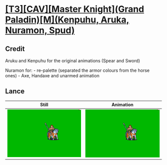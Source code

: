 # [\[T3\]\[CAV\]\[Master Knight\]\(Grand Paladin\)\[M\]\(Kenpuhu, Aruka, Nuramon, Spud\)](../)

## Credit

Aruku and Kenpuhu for the original animations (Spear and Sword)

Nuramon for:
	- re-palette (separated the armor colours from the horse ones)
	- Axe, Handaxe and unarmed animation
	
## Lance

| Still | Animation |
| :---: | :-------: |
| ![Lance still](./Lance_000.png) | ![Lance animation](./Lance.gif) |
